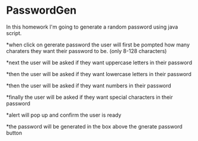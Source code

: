# PasswordGen

In this homework I'm going to generate a random password using java script.

\*when click on gererate password the user will first be pompted how many charaters they want their password to be. (only 8-128 characters)

\*next the user will be asked if they want uppercase letters in their password

\*then the user will be asked if they want lowercase letters in their password

\*then the user will be asked if they want numbers in their password

\*finally the user will be asked if they want special characters in their password

\*alert will pop up and confirm the user is ready

\*the password will be generated in the box above the gnerate password button
